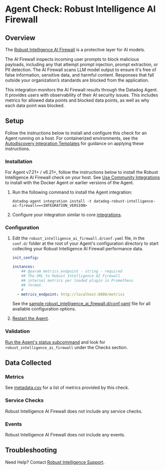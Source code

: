 # Agent Check: Robust Intelligence AI Firewall

## Overview

The [Robust Intelligence AI Firewall][1] is a protective layer for AI models.

The AI Firewall inspects incoming user prompts to block malicious payloads, including any that attempt prompt injection, prompt extraction, or PII detection. The AI Firewall scans LLM model output to ensure it's free of false information, sensitive data, and harmful content. Responses that fall outside your organization’s standards are blocked from the application.

This integration monitors the AI Firewall results through the Datadog Agent. It provides users with observability of their AI security issues. This includes metrics for allowed data points and blocked data points, as well as why each data point was blocked.

## Setup

Follow the instructions below to install and configure this check for an Agent running on a host. For containerized environments, see the [Autodiscovery Integration Templates][3] for guidance on applying these instructions.

### Installation

For Agent v7.21+ / v6.21+, follow the instructions below to install the Robust Intelligence AI Firewall check on your host. See [Use Community Integrations][2] to install with the Docker Agent or earlier versions of the Agent.

1. Run the following command to install the Agent integration:

   ```shell
   datadog-agent integration install -t datadog-robust-intelligence-ai-firewall==<INTEGRATION_VERSION>
   ```

2. Configure your integration similar to core [integrations][3].

### Configuration

1. Edit the `robust_intelligence_ai_firewall.d/conf.yaml` file, in the `conf.d/` folder at the root of your Agent's configuration directory to start collecting your Robust Intelligence AI Firewall performance data.
    ```yaml
    init_config:

    instances:
        ## @param metrics_endpoint - string - required
        ## The URL to Robust Intelligence AI Firewall 
        ## internal metrics per loaded plugin in Prometheus
        ## format.
        #
      - metrics_endpoint: http://localhost:8080/metrics
    ```
   See the [sample robust_intelligence_ai_firewall.d/conf.yaml][4] file for all available configuration options.

2. [Restart the Agent][5].

### Validation

[Run the Agent's status subcommand][6] and look for `robust_intelligence_ai_firewall` under the Checks section.

## Data Collected

### Metrics

See [metadata.csv][7] for a list of metrics provided by this check.

### Service Checks

Robust Intelligence AI Firewall does not include any service checks.

### Events

Robust Intelligence AI Firewall does not include any events.

## Troubleshooting

Need Help? Contact [Robust Intelligence Support][9].

[1]: https://www.robustintelligence.com/platform/ai-firewall
[2]: https://app.datadoghq.com/account/settings/agent/latest
[3]: https://docs.datadoghq.com/agent/kubernetes/integrations/
[4]: https://github.com/DataDog/integrations-extras/blob/master/robust_intelligence_ai_firewall/datadog_checks/robust_intelligence_ai_firewall/data/conf.yaml.example
[5]: https://docs.datadoghq.com/agent/guide/agent-commands/#start-stop-and-restart-the-agent
[6]: https://docs.datadoghq.com/agent/guide/agent-commands/#agent-status-and-information
[7]: https://github.com/DataDog/integrations-extras/blob/master/robust_intelligence_ai_firewall/metadata.csv
[8]: https://github.com/DataDog/integrations-extras/blob/master/robust_intelligence_ai_firewall/assets/service_checks.json
[9]: mailto:help@robustintelligence.com

